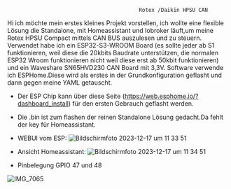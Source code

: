 
                                              Rotex /Daikin HPSU CAN



Hi ich möchte mein erstes kleines Projekt vorstellen, ich wollte eine flexible Lösung die Standalone, mit Homeassistant und Iobroker läuft,um meine Rotex HPSU Compact mittels CAN BUS auszulesen und zu steuern.
Verwendet habe ich ein ESP32-S3-WROOM Board (es sollte jeder ab S1 funktionieren, weil diese die 20kbits Baudrate unterstützen,
die normalen ESP32 Wroom funktionieren nicht weil diese erst ab 50kbit funktionieren) und ein Waveshare SN65HVD230 CAN Board mit 3,3V.
Software verwende ich ESPHome.Diese wird als erstes in der Grundkonfiguration geflasht und dann gegen meine YAML getauscht.


- Der ESP Chip kann über diese Seite (https://web.esphome.io/?dashboard_install) für den ersten Gebrauch geflasht werden.
- Die .bin ist zum flashen der reinen Standalone Lösung gedacht.Da fehlt der key für Homeassistant.

- WEBUI vom ESP:
![Bildschirmfoto 2023-12-17 um 11 33 51](https://github.com/Trunks1982/Daikin-Rotex-HPSU-CAN/assets/62701386/524a204e-801a-4fe7-aacb-ac2e731a99b7)


- Ansicht Homeassistant:
![Bildschirmfoto 2023-12-17 um 11 34 51](https://github.com/Trunks1982/Daikin-Rotex-HPSU-CAN/assets/62701386/3be9654f-3fa3-48dd-ba99-37aefdf688b9)

 - Pinbelegung GPIO 47 und 48


![IMG_7065](https://github.com/Trunks1982/Daikin-Rotex-HPSU-CAN/assets/62701386/3c096a3c-5b6c-49c7-8372-59d175c0f3c8)
